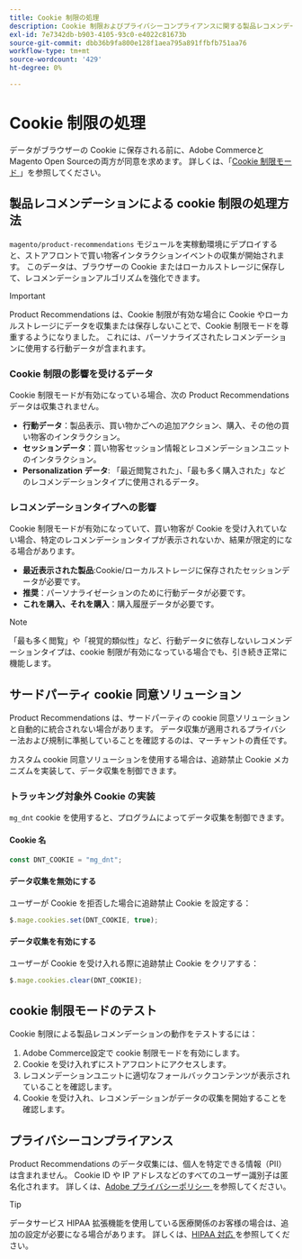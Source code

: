 ```yaml
---
title: Cookie 制限の処理
description: Cookie 制限およびプライバシーコンプライアンスに関する製品レコメンデーションの処理方法について説明します。
exl-id: 7e7342db-b903-4105-93c0-e4022c81673b
source-git-commit: dbb36b9fa800e128f1aea795a891ffbfb751aa76
workflow-type: tm+mt
source-wordcount: '429'
ht-degree: 0%

---
```


# Cookie 制限の処理

データがブラウザーの Cookie に保存される前に、Adobe CommerceとMagento Open Sourceの両方が同意を求めます。 詳しくは、「[Cookie 制限モード ](https://experienceleague.adobe.com/docs/commerce-admin/start/compliance/privacy/compliance-cookie-law.html?lang=ja)」を参照してください。

## 製品レコメンデーションによる cookie 制限の処理方法

`magento/product-recommendations` モジュールを実稼動環境にデプロイすると、ストアフロントで買い物客インタラクションイベントの収集が開始されます。 このデータは、ブラウザーの Cookie またはローカルストレージに保存して、レコメンデーションアルゴリズムを強化できます。

>[!IMPORTANT]
>
>Product Recommendations は、Cookie 制限が有効な場合に Cookie やローカルストレージにデータを収集または保存しないことで、Cookie 制限モードを尊重するようになりました。 これには、パーソナライズされたレコメンデーションに使用する行動データが含まれます。

### Cookie 制限の影響を受けるデータ

Cookie 制限モードが有効になっている場合、次の Product Recommendations データは収集されません。

- **行動データ**：製品表示、買い物かごへの追加アクション、購入、その他の買い物客のインタラクション。
- **セッションデータ**：買い物客セッション情報とレコメンデーションユニットのインタラクション。
- **Personalization データ**: 「最近閲覧された」、「最も多く購入された」などのレコメンデーションタイプに使用されるデータ。

### レコメンデーションタイプへの影響

Cookie 制限モードが有効になっていて、買い物客が Cookie を受け入れていない場合、特定のレコメンデーションタイプが表示されないか、結果が限定的になる場合があります。

- **最近表示された製品**:Cookie/ローカルストレージに保存されたセッションデータが必要です。
- **推奨**：パーソナライゼーションのために行動データが必要です。
- **これを購入、それを購入**：購入履歴データが必要です。

>[!NOTE]
>
>「最も多く閲覧」や「視覚的類似性」など、行動データに依存しないレコメンデーションタイプは、cookie 制限が有効になっている場合でも、引き続き正常に機能します。

## サードパーティ cookie 同意ソリューション

Product Recommendations は、サードパーティの cookie 同意ソリューションと自動的に統合されない場合があります。 データ収集が適用されるプライバシー法および規制に準拠していることを確認するのは、マーチャントの責任です。

カスタム cookie 同意ソリューションを使用する場合は、追跡禁止 Cookie メカニズムを実装して、データ収集を制御できます。

### トラッキング対象外 Cookie の実装

`mg_dnt` cookie を使用すると、プログラムによってデータ収集を制御できます。

#### Cookie 名

```javascript
const DNT_COOKIE = "mg_dnt";
```

#### データ収集を無効にする

ユーザーが Cookie を拒否した場合に追跡禁止 Cookie を設定する：

```javascript
$.mage.cookies.set(DNT_COOKIE, true);
```

#### データ収集を有効にする

ユーザーが Cookie を受け入れる際に追跡禁止 Cookie をクリアする：

```javascript
$.mage.cookies.clear(DNT_COOKIE);
```

## cookie 制限モードのテスト

Cookie 制限による製品レコメンデーションの動作をテストするには：

1. Adobe Commerce設定で cookie 制限モードを有効にします。
1. Cookie を受け入れずにストアフロントにアクセスします。
1. レコメンデーションユニットに適切なフォールバックコンテンツが表示されていることを確認します。
1. Cookie を受け入れ、レコメンデーションがデータの収集を開始することを確認します。

## プライバシーコンプライアンス

Product Recommendations のデータ収集には、個人を特定できる情報（PII）は含まれません。 Cookie ID や IP アドレスなどのすべてのユーザー識別子は匿名化されます。 詳しくは、[Adobe プライバシーポリシー ](https://www.adobe.com/privacy/policy.html) を参照してください。

>[!TIP]
>
>データサービス HIPAA 拡張機能を使用している医療関係のお客様の場合は、追加の設定が必要になる場合があります。 詳しくは、[HIPAA 対応 ](../data-connection/hipaa-readiness.md) を参照してください。
